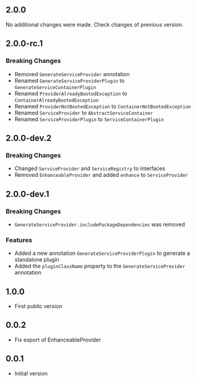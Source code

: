 ## 2.0.0

No additional changes were made. Check changes of previous version.

## 2.0.0-rc.1

### Breaking Changes

- Removed `GenerateServiceProvider` annotation
- Renamed `GenerateServiceProviderPlugin` to `GenerateServiceContainerPlugin`
- Renamed `ProviderAlreadyBootedException` to `ContainerAlreadyBootedException`
- Renamed `ProviderNotBootedException` to `ContainerNotBootedException`
- Renamed `ServiceProvider` to `AbstractServiceContainer`
- Renamed `ServiceProviderPlugin` to `ServiceContainerPlugin`

## 2.0.0-dev.2

### Breaking Changes

- Changed `ServiceProvider` and `ServiceRegistry` to interfaces
- Removed `EnhanceableProvider` and added `enhance` to `ServiceProvider`

## 2.0.0-dev.1

### Breaking Changes

- `GenerateServiceProvider.includePackageDependencies` was removed

### Features

- Added a new annotation `GenerateServiceProviderPlugin` to generate a standalone plugin
- Added the `pluginClassName` property to the `GenerateServiceProvider` annotation

## 1.0.0

- First public version

## 0.0.2

- Fix export of EnhanceableProvider

## 0.0.1

- Initial version

